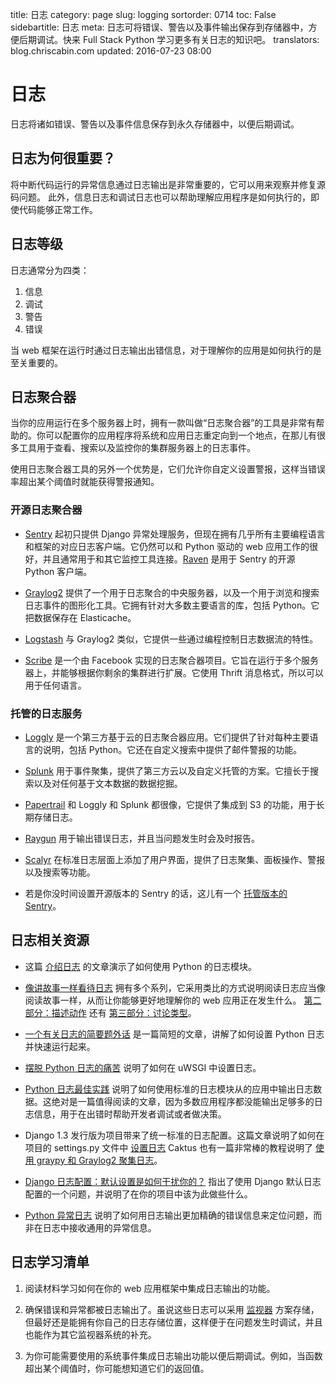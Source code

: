 title: 日志
category: page
slug: logging
sortorder: 0714
toc: False
sidebartitle: 日志
meta: 日志可将错误、警告以及事件输出保存到存储器中，方便后期调试。快来 Full Stack Python 学习更多有关日志的知识吧。
translators: blog.chriscabin.com
updated: 2016-07-23 08:00


# 日志
日志将诸如错误、警告以及事件信息保存到永久存储器中，以便后期调试。


## 日志为何很重要？
将中断代码运行的异常信息通过日志输出是非常重要的，它可以用来观察并修复源码问题。
此外，信息日志和调试日志也可以帮助理解应用程序是如何执行的，即使代码能够正常工作。

## 日志等级
日志通常分为四类：

1. 信息
1. 调试
1. 警告
1. 错误

当 web 框架在运行时通过日志输出出错信息，对于理解你的应用是如何执行的是至关重要的。

## 日志聚合器
当你的应用运行在多个服务器上时，拥有一款叫做“日志聚合器”的工具是非常有帮助的。你可以配置你的应用程序将系统和应用日志重定向到一个地点，在那儿有很多工具用于查看、搜索以及监控你的集群服务器上的日志事件。

使用日志聚合器工具的另外一个优势是，它们允许你自定义设置警报，这样当错误率超出某个阈值时就能获得警报通知。

### 开源日志聚合器
* [Sentry](https://github.com/getsentry/sentry) 起初只提供 Django 异常处理服务，但现在拥有几乎所有主要编程语言和框架的对应日志客户端。它仍然可以和 Python 驱动的 web 应用工作的很好，并且通常用于和其它监控工具连接。[Raven](http://raven.readthedocs.org/en/latest/) 是用于 Sentry 的开源 Python 客户端。

* [Graylog2](http://graylog2.org/) 提供了一个用于日志聚合的中央服务器，以及一个用于浏览和搜索日志事件的图形化工具。它拥有针对大多数主要语言的库，包括 Python。它把数据保存在 Elasticache。

* [Logstash](http://logstash.net/) 与 Graylog2 类似，它提供一些通过编程控制日志数据流的特性。

* [Scribe](https://github.com/facebook/scribe) 是一个由 Facebook 实现的日志聚合器项目。它旨在运行于多个服务器上，并能够根据你剩余的集群进行扩展。它使用 Thrift 消息格式，所以可以用于任何语言。


### 托管的日志服务
* [Loggly](https://www.loggly.com/) 是一个第三方基于云的日志聚合器应用。它们提供了针对每种主要语言的说明，包括 Python。它还在自定义搜索中提供了邮件警报的功能。

* [Splunk](http://www.splunk.com/) 用于事件聚集，提供了第三方云以及自定义托管的方案。它擅长于搜索以及对任何基于文本数据的数据挖掘。

* [Papertrail](https://papertrailapp.com/) 和 Loggly 和 Splunk 都很像，它提供了集成到 S3 的功能，用于长期存储日志。

* [Raygun](http://raygun.io/) 用于输出错误日志，并且当问题发生时会及时报告。

* [Scalyr](https://www.scalyr.com/) 在标准日志层面上添加了用户界面，提供了日志聚集、面板操作、警报以及搜索等功能。

* 若是你没时间设置开源版本的 Sentry 的话，这儿有一个 [托管版本的 Sentry](https://www.getsentry.com/welcome/)。

## 日志相关资源
* 这篇 
  [介绍日志](http://www.blog.pythonlibrary.org/2012/08/02/python-101-an-intro-to-logging/) 的文章演示了如何使用 Python 的日志模块。

* [像讲故事一样看待日志](https://clusterhq.com/2013/12/04/logging-storytelling/)
  拥有多个系列，它采用类比的方式说明阅读日志应当像阅读故事一样，从而让你能够更好地理解你的 web 应用正在发生什么。
  [第二部分：描述动作](https://clusterhq.com/2014/01/21/logging-storytelling-lets-add-action/)
  还有 
  [第三部分：讨论类型](https://clusterhq.com/2014/03/25/logging-storytelling-3-types/)。

* [一个有关日志的简要题外话](https://lukasa.co.uk/2014/05/A_Brief_Digression_About_Logging/)
  是一篇简短的文章，讲解了如何设置 Python 日志并快速运行起来。
  
* [摆脱 Python 日志的痛苦](https://hynek.me/articles/taking-some-pain-out-of-python-logging/)
  说明了如何在 uWSGI 中设置日志。

* [Python 日志最佳实践](http://victorlin.me/posts/2012/08/26/good-logging-practice-in-python)
  说明了如何使用标准的日志模块从的应用中输出日志数据。这绝对是一篇值得阅读的文章，因为多数应用程序都没能输出足够多的日志信息，用于在出错时帮助开发者调试或者做决策。

* Django 1.3 发行版为项目带来了统一标准的日志配置。这篇文章说明了如何在项目的 settings.py 文件中 [设置日志](http://www.djm.org.uk/how-to-log-file-django-13-and-above/)
  Caktus 也有一篇非常棒的教程说明了
  [使用 graypy 和 Graylog2 聚集日志](http://www.caktusgroup.com/blog/2013/09/18/central-logging-django-graylog2-and-graypy/)。

* [Django 日志配置：默认设置是如何干扰你的？](http://www.caktusgroup.com/blog/2015/01/27/Django-Logging-Configuration-logging_config-default-settings-logger/)
  指出了使用 Django 默认日志配置的一个问题，并说明了在你的项目中该为此做些什么。

* [Python 异常日志](https://www.loggly.com/blog/exceptional-logging-of-exceptions-in-python/)
  说明了如何用日志输出更加精确的错误信息来定位问题，而非在日志中接收通用的异常信息。

## 日志学习清单
1. 阅读材料学习如何在你的 web 应用框架中集成日志输出的功能。

1. 确保错误和异常都被日志输出了。虽说这些日志可以采用 [监视器](/monitoring.html) 方案存储，但最好还是能拥有你自己的日志存储位置，这样便于在问题发生时调试，并且也能作为其它监视器系统的补充。

1. 为你可能需要使用的系统事件集成日志输出功能以便后期调试。例如，当函数超出某个阈值时，你可能想知道它们的返回值。

